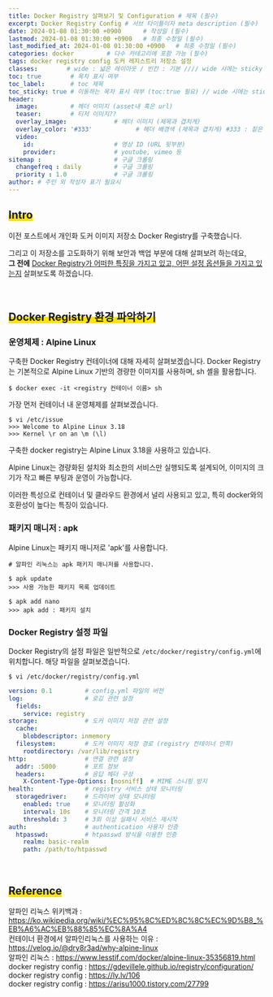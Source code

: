 ```yaml
---
title: Docker Registry 살펴보기 및 Configuration # 제목 (필수)
excerpt: Docker Registry Config # 서브 타이틀이자 meta description (필수)
date: 2024-01-08 01:30:00 +0900      # 작성일 (필수)
lastmod: 2024-01-08 01:30:00 +0900   # 최종 수정일 (필수)
last_modified_at: 2024-01-08 01:30:00 +0900   # 최종 수정일 (필수)
categories: docker         # 다수 카테고리에 포함 가능 (필수)
tags: docker registry config 도커 레지스트리 저장소 설정                     # 태그 복수개 가능 (필수)
classes:        # wide : 넓은 레이아웃 / 빈칸 : 기본 //// wide 시에는 sticky toc 불가
toc: true        # 목차 표시 여부
toc_label:       # toc 제목
toc_sticky: true # 이동하는 목차 표시 여부 (toc:true 필요) // wide 시에는 sticky toc 불가
header: 
  image:         # 헤더 이미지 (asset내 혹은 url)
  teaser:        # 티저 이미지??
  overlay_image:             # 헤더 이미지 (제목과 겹치게)
  overlay_color: '#333'            # 헤더 배경색 (제목과 겹치게) #333 : 짙은 회색 (필수)
  video:
    id:                      # 영상 ID (URL 뒷부분)
    provider:                # youtube, vimeo 등
sitemap :                    # 구글 크롤링
  changefreq : daily         # 구글 크롤링
  priority : 1.0             # 구글 크롤링
author: # 주인 외 작성자 표기 필요시
---
```

<!--postNo: 20240108_001-->

## <span style='background:linear-gradient(to top, #FFE400 50%, transparent 50%)'>Intro</span>

이전 포스트에서 개인화 도커 이미지 저장소 Docker Registry를 구축했습니다.  

그리고 이 저장소를 고도화하기 위해 보안과 백업 부분에 대해 살펴보려 하는데요,  
**그 전에** <u>Docker Registry가 어떠한 특징을 가지고 있고, 어떤 설정 옵션들을 가지고 있는지</u> 살펴보도록 하겠습니다.  

<br>

## <span style='background:linear-gradient(to top, #FFE400 50%, transparent 50%)'>Docker Registry 환경 파악하기</span>

### 운영체제 : Alpine Linux  

구축한 Docker Registry 컨테이너에 대해 자세히 살펴보겠습니다. Docker Registry는 기본적으로 Alpine Linux 기반의 경량한 이미지를 사용하며, sh 셸을 활용합니다.  

```terminal
$ docker exec -it <registry 컨테이너 이름> sh
```

가장 먼저 컨테이너 내 운영체제를 살펴보겠습니다.  

```terminal
$ vi /etc/issue
>>> Welcome to Alpine Linux 3.18
>>> Kernel \r on an \m (\l)
```

구축한 docker registry는 Alpine Linux 3.18을 사용하고 있습니다.  

Alpine Linux는 경량화된 설치와 최소한의 서비스만 실행되도록 설계되어, 이미지의 크기가 작고 빠른 부팅과 운영이 가능합니다.  

이러한 특성으로 컨테이너 및 클라우드 환경에서 널리 사용되고 있고, 특히 docker와의 호환성이 높다는 특징이 있습니다.  

### 패키지 매니저 : apk  

Alpine Linux는 패키지 매니저로 'apk'를 사용합니다.  

```terminal
# 알파인 리눅스는 apk 패키지 매니저를 사용합니다.

$ apk update
>>> 사용 가능한 패키지 목록 업데이트

$ apk add nano
>>> apk add : 패키지 설치
```

### Docker Registry 설정 파일

Docker Registry의 설정 파일은 일반적으로 `/etc/docker/registry/config.yml`에 위치합니다. 해당 파일을 살펴보겠습니다.  

```
$ vi /etc/docker/registry/config.yml
```

```yaml
version: 0.1         # config.yml 파일의 버전
log:                 # 로깅 관련 설정
  fields:
    service: registry
storage:             # 도커 이미지 저장 관련 설정
  cache:
    blobdescriptor: inmemory
  filesystem:        # 도커 이미지 저장 경로 (registry 컨테이너 안쪽)
    rootdirectory: /var/lib/registry
http:                # 연결 관련 설정
  addr: :5000        # 포트 정보
  headers:           # 응답 헤더 구성
    X-Content-Type-Options: [nosniff]  # MIME 스니핑 방지
health:              # registry 서비스 상태 모니터링
  storagedriver:     # 드라이버 상태 모니터링
    enabled: true    # 모니터링 활성화
    interval: 10s    # 모니터링 간격 10초
    threshold: 3     # 3회 이상 실패시 서비스 재시작
auth:                # authentication 사용자 인증
  htpasswd:          # htpasswd 방식을 이용한 인증
    realm: basic-realm
    path: /path/to/htpasswd
```

<br>

## <span style='background:linear-gradient(to top, #FFE400 50%, transparent 50%)'>Reference</span>  

알파인 리눅스 위키백과 : https://ko.wikipedia.org/wiki/%EC%95%8C%ED%8C%8C%EC%9D%B8_%EB%A6%AC%EB%88%85%EC%8A%A4  
컨테이너 환경에서 알파인리눅스를 사용하는 이유 : https://velog.io/@dry8r3ad/why-alpine-linux  
알파인 리눅스 : https://www.lesstif.com/docker/alpine-linux-35356819.html  
docker registry config : https://gdevillele.github.io/registry/configuration/  
docker registry config : https://ly.lv/106  
docker registry config : https://arisu1000.tistory.com/27799  

